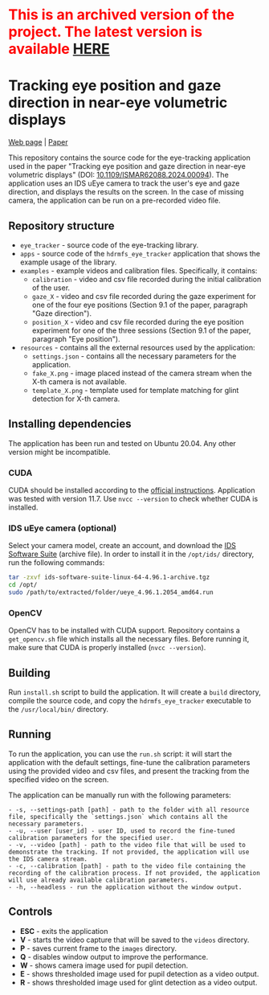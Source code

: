 # <span style="color:red">This is an archived version of the project. The latest version is available [HERE](https://github.com/gfxdisp/eye_tracking)</span>

# Tracking eye position and gaze direction in near-eye volumetric displays
[Web page](https://www.cl.cam.ac.uk/research/rainbow/projects/hdrmfs-eye-tracking/) | [Paper](https://www.cl.cam.ac.uk/~rkm38/pdfs/wernikowski2024_eye_tracking.pdf)

This repository contains the source code for the eye-tracking application used in the paper 
"Tracking eye position and gaze direction in near-eye volumetric displays" (DOI: [10.1109/ISMAR62088.2024.00094](https://doi.org/10.1109/ISMAR62088.2024.00094)). 
The application uses an IDS uEye camera to track the user's eye and gaze direction, and displays the results on the screen.
In the case of missing camera, the application can be run on a pre-recorded video file.

## Repository structure

- `eye_tracker` - source code of the eye-tracking library.
- `apps` - source code of the `hdrmfs_eye_tracker` application that shows the example usage of the library.
- `examples` - example videos and calibration files. Specifically, it contains:
  - `calibration` - video and csv file recorded during the initial calibration of the user.
  - `gaze_X` - video and csv file recorded during the gaze experiment for one of the four eye positions (Section 9.1 of the paper, paragraph "Gaze direction").
  - `position_X` - video and csv file recorded during the eye position experiment for one of the three sessions (Section 9.1 of the paper, paragraph "Eye position").
- `resources` - contains all the external resources used by the application:
  - `settings.json` - contains all the necessary parameters for the application.
  - `fake_X.png` - image placed instead of the camera stream when the X-th camera is not available.
  - `template_X.png` - template used for template matching for glint detection for X-th camera.

## Installing dependencies

The application has been run and tested on Ubuntu 20.04. Any other version might be incompatible.

### CUDA

CUDA should be installed according to the [official instructions](https://docs.nvidia.com/cuda/cuda-installation-guide-linux/index.html). 
Application was tested with version 11.7. Use `nvcc --version` to check whether CUDA is installed.

### IDS uEye camera (optional)

Select your camera model, create an account, and download the [IDS Software Suite](https://en.ids-imaging.com/ids-software-suite.html) (archive file). In order to install it in the `/opt/ids/`
directory, run the following commands:
```bash
tar -zxvf ids-software-suite-linux-64-4.96.1-archive.tgz
cd /opt/
sudo /path/to/extracted/folder/ueye_4.96.1.2054_amd64.run
```


### OpenCV

OpenCV has to be installed with CUDA support. Repository contains a `get_opencv.sh` file which installs all the necessary files. Before running it, make sure that CUDA is properly installed (`nvcc --version`).

## Building

Run `install.sh` script to build the application. It will create a `build` directory, compile the source code, and copy the `hdrmfs_eye_tracker` executable to the `/usr/local/bin/` directory.

## Running

To run the application, you can use the `run.sh` script: it will start the application with the default settings,
fine-tune the calibration parameters using the provided video and csv files, and present the tracking from the specified video on the screen.

The application can be manually run with the following parameters:
```
- -s, --settings-path [path] - path to the folder with all resource file, specifically the `settings.json` which contains all the necessary parameters.
- -u, --user [user_id] - user ID, used to record the fine-tuned calibration parameters for the specified user.
- -v, --video [path] - path to the video file that will be used to demonstrate the tracking. If not provided, the application will use the IDS camera stream.
- -c, --calibration [path] - path to the video file containing the recording of the calibration process. If not provided, the application will use already available calibration parameters.
- -h, --headless - run the application without the window output.
```

## Controls
- **ESC** - exits the application
- **V** - starts the video capture that will be saved to the `videos` directory.
- **P** - saves current frame to the `images` directory.
- **Q** - disables window output to improve the performance.
- **W** - shows camera image used for pupil detection.
- **E** - shows thresholded image used for pupil detection as a video output.
- **R** - shows thresholded image used for glint detection as a video output.

